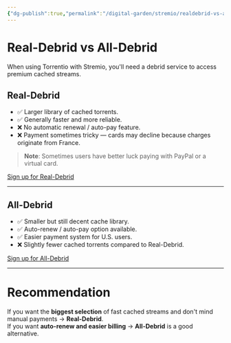 ```yaml
---
{"dg-publish":true,"permalink":"/digital-garden/stremio/realdebrid-vs-alldebrid/","title":"Real-Debrid vs All-Debrid","tags":["debrid comparison"]}
---
```



# Real-Debrid vs All-Debrid

When using Torrentio with Stremio, you'll need a debrid service to access premium cached streams.

## Real-Debrid
- ✅ Larger library of cached torrents.
- ✅ Generally faster and more reliable.
- ❌ No automatic renewal / auto-pay feature.
- ❌ Payment sometimes tricky — cards may decline because charges originate from France.

> **Note**: Sometimes users have better luck paying with PayPal or a virtual card.

[Sign up for Real-Debrid](https://real-debrid.com/)

---

## All-Debrid
- ✅ Smaller but still decent cache library.
- ✅ Auto-renew / auto-pay option available.
- ✅ Easier payment system for U.S. users.
- ❌ Slightly fewer cached torrents compared to Real-Debrid.

[Sign up for All-Debrid](https://alldebrid.com/)

---

# Recommendation
If you want the **biggest selection** of fast cached streams and don't mind manual payments → **Real-Debrid**.  
If you want **auto-renew and easier billing** → **All-Debrid** is a good alternative.